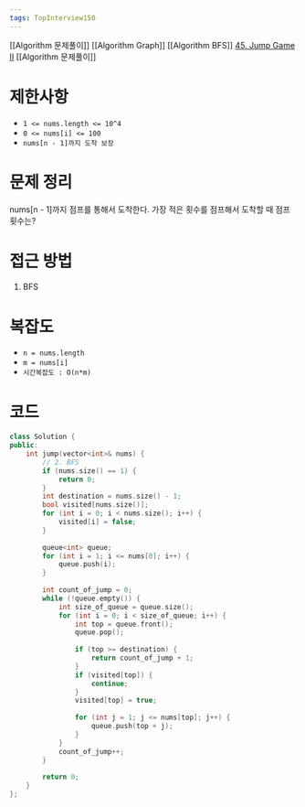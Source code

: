 ```yaml
---
tags: TopInterview150
---
```

[[Algorithm 문제풀이]] [[Algorithm Graph]] [[Algorithm BFS]]
[45. Jump Game II](https://leetcode.com/problems/jump-game-ii/)
[[Algorithm 문제풀이]]
# 제한사항
- `1 <= nums.length <= 10^4`
- `0 <= nums[i] <= 100`
- `nums[n - 1]까지 도착 보장`

# 문제 정리
nums[n - 1]까지 점프를 통해서 도착한다.
가장 적은 횟수를 점프해서 도착할 때 점프 횟수는?
# 접근 방법
1. BFS
# 복잡도
- `n = nums.length`
- `m = nums[i]`
- `시간복잡도 : O(n*m)`

# 코드
``` cpp
class Solution {  
public:  
    int jump(vector<int>& nums) {  
        // 2. BFS  
        if (nums.size() == 1) {  
            return 0;  
        }  
        int destination = nums.size() - 1;  
        bool visited[nums.size()];  
        for (int i = 0; i < nums.size(); i++) {  
            visited[i] = false;  
        }  
  
        queue<int> queue;  
        for (int i = 1; i <= nums[0]; i++) {  
            queue.push(i);  
        }  
  
        int count_of_jump = 0;  
        while (!queue.empty()) {  
            int size_of_queue = queue.size();  
            for (int i = 0; i < size_of_queue; i++) {  
                int top = queue.front();  
                queue.pop();  
  
                if (top >= destination) {  
                    return count_of_jump + 1;  
                }  
                if (visited[top]) {  
                    continue;  
                }  
                visited[top] = true;  
  
                for (int j = 1; j <= nums[top]; j++) {  
                    queue.push(top + j);  
                }  
            }  
            count_of_jump++;  
        }  
  
        return 0;  
    }  
};
```

